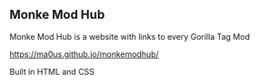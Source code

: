 ## Monke Mod Hub
Monke Mod Hub is a website with links to every Gorilla Tag Mod

https://ma0us.github.io/monkemodhub/

Built in HTML and CSS

